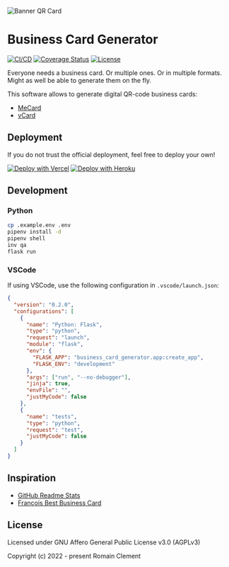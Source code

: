 ![Banner QR Card](https://business-card-generator.vercel.app/api/card?name=John%20Doe&format=png)

# Business Card Generator

[![CI/CD](https://github.com/rclement/business-card-generator/actions/workflows/ci-cd.yml/badge.svg)](https://github.com/rclement/business-card-generator/actions/workflows/ci-cd.yml)
[![Coverage Status](https://img.shields.io/codecov/c/github/rclement/business-card-generator)](https://codecov.io/gh/rclement/business-card-generator)
[![License](https://img.shields.io/github/license/rclement/business-card-generator)](https://github.com/rmnclmnt/business-card-generator/blob/master/LICENSE)

Everyone needs a business card. Or multiple ones. Or in multiple formats.
Might as well be able to generate them on the fly.

This software allows to generate digital QR-code business cards:

- [MeCard](https://en.wikipedia.org/wiki/MeCard_(QR_code))
- [vCard](https://en.wikipedia.org/wiki/VCard)

## Deployment

If you do not trust the official deployment, feel free to deploy your own!

[![Deploy with Vercel](https://vercel.com/button)](https://vercel.com/new/git/external?repository-url=https://github.com/rclement/business-card-generator)
[![Deploy with Heroku](https://www.herokucdn.com/deploy/button.svg)](https://heroku.com/deploy?template=https://github.com/rclement/business-card-generator)

## Development

### Python

```bash
cp .example.env .env
pipenv install -d
pipenv shell
inv qa
flask run
```

### VSCode

If using VSCode, use the following configuration in `.vscode/launch.json`:

```json
{
  "version": "0.2.0",
  "configurations": [
    {
      "name": "Python: Flask",
      "type": "python",
      "request": "launch",
      "module": "flask",
      "env": {
        "FLASK_APP": "business_card_generator.app:create_app",
        "FLASK_ENV": "development"
      },
      "args": ["run", "--no-debugger"],
      "jinja": true,
      "envFile": "",
      "justMyCode": false
    },
    {
      "name": "tests",
      "type": "python",
      "request": "test",
      "justMyCode": false
    }
  ]
}
```

## Inspiration

- [GitHub Readme Stats](https://github.com/anuraghazra/github-readme-stats)
- [François Best Business Card](https://francoisbest.com/business-card)

## License

Licensed under GNU Affero General Public License v3.0 (AGPLv3)

Copyright (c) 2022 - present  Romain Clement
